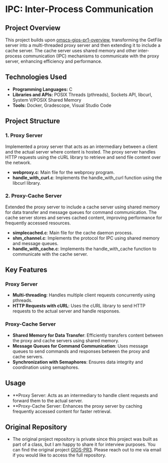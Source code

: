 # IPC: Inter-Process Communication

## Project Overview

This project builds upon [omscs-gios-pr1-overview](https://github.com/NischalKhatri/omscs-gios-pr1-overview), transforming the GetFile server into a multi-threaded proxy server and then extending it to include a cache server. The cache server uses shared memory and other inter-process communication (IPC) mechanisms to communicate with the proxy server, enhancing efficiency and performance.

## Technologies Used

- **Programming Languages:** C
- **Libraries and APIs:** POSIX Threads (pthreads), Sockets API, libcurl, System V/POSIX Shared Memory
- **Tools:** Docker, Gradescope, Visual Studio Code

## Project Structure

### 1. Proxy Server

Implemented a proxy server that acts as an intermediary between a client and the actual server where content is hosted. The proxy server handles HTTP requests using the cURL library to retrieve and send file content over the network.

- **webproxy.c**: Main file for the webproxy program.
- **handle_with_curl.c**: Implements the handle_with_curl function using the libcurl library.

### 2. Proxy-Cache Server

Extended the proxy server to include a cache server using shared memory for data transfer and message queues for command communication. The cache server stores and serves cached content, improving performance for frequently accessed resources.

- **simplecached.c**: Main file for the cache daemon process.
- **shm_channel.c**: Implements the protocol for IPC using shared memory and message queues.
- **handle_with_cache.c**: Implements the handle_with_cache function to communicate with the cache server.

## Key Features

### Proxy Server

- **Multi-threading**: Handles multiple client requests concurrently using pthreads.
- **HTTP Requests with cURL**: Uses the cURL library to send HTTP requests to the actual server and handle responses.

### Proxy-Cache Server

- **Shared Memory for Data Transfer**: Efficiently transfers content between the proxy and cache servers using shared memory.
- **Message Queues for Command Communication**: Uses message queues to send commands and responses between the proxy and cache servers.
- **Synchronization with Semaphores**: Ensures data integrity and coordination using semaphores.

## Usage
- **Proxy Server: Acts as an intermediary to handle client requests and forward them to the actual server.
- **Proxy-Cache Server: Enhances the proxy server by caching frequently accessed content for faster retrieval.

## Original Repository
- The original project repository is private since this project was built as part of a class, but I am happy to share it for interview purposes. You can find the original project [GIOS-PR3](https://github.com/NischalKhatri/omscs-gios-pr3). Please reach out to me via email if you would like to access the full repository.
